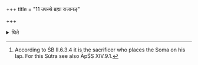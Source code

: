 +++
title = "11 उपस्थे ब्रह्मा राजानङ्"

+++

<details><summary>थिते</summary>

11. The Brahman,[^1] (who is sitting on his place to the south of the old Gārhapatya) places the king (=Soma plant) on his lap.  

[^1]: According to ŚB II.6.3.4 it is the sacrificer who places the Soma on his lap. For this Sūtra see also ĀpŚS XIV.9.1.  
</details>
